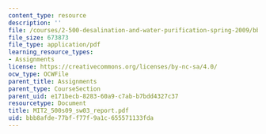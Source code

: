 ```yaml
---
content_type: resource
description: ''
file: /courses/2-500-desalination-and-water-purification-spring-2009/bbb8afde77bff77f9a1c655571133fda_MIT2_500s09_sw03_report.pdf
file_size: 673873
file_type: application/pdf
learning_resource_types:
- Assignments
license: https://creativecommons.org/licenses/by-nc-sa/4.0/
ocw_type: OCWFile
parent_title: Assignments
parent_type: CourseSection
parent_uid: e171becb-8283-60a9-c7ab-b7bdd4327c37
resourcetype: Document
title: MIT2_500s09_sw03_report.pdf
uid: bbb8afde-77bf-f77f-9a1c-655571133fda
---
```


